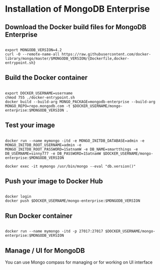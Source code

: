 # Installation of MongoDB Enterprise

## Download the Docker build files for MongoDB Enterprise

```

export MONGODB_VERSION=4.2
curl -O --remote-name-all https://raw.githubusercontent.com/docker-library/mongo/master/$MONGODB_VERSION/{Dockerfile,docker-entrypoint.sh}
```

## Build the Docker container

```

export DOCKER_USERNAME=username
chmod 755 ./docker-entrypoint.sh
docker build --build-arg MONGO_PACKAGE=mongodb-enterprise --build-arg MONGO_REPO=repo.mongodb.com -t $DOCKER_USERNAME/mongo-enterprise:$MONGODB_VERSION .
```

## Test your image

```

docker run --name mymongo -itd -e MONGO_INITDB_DATABASE=admin -e MONGO_INITDB_ROOT_USERNAME=admin -e MONGO_INITDB_ROOT_PASSWORD=1SatnamW -e DB_NAME=smartthings -e DB_USERNAME=sinny777 -e DB_PASSWORD=1SatnamW $DOCKER_USERNAME/mongo-enterprise:$MONGODB_VERSION

docker exec -it mymongo /usr/bin/mongo --eval "db.version()"
```

## Push your image to Docker Hub

```

docker login
docker push $DOCKER_USERNAME/mongo-enterprise:$MONGODB_VERSION
```

## Run Docker container

```

docker run --name mymongo -itd -p 27017:27017 $DOCKER_USERNAME/mongo-enterprise:$MONGODB_VERSION
```

## Manage / UI for MongoDB

You can use Mongo compass for managing or for working on UI interface
